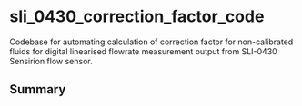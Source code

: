 # sli_0430_correction_factor_code
Codebase for automating calculation of correction factor for non-calibrated fluids for digital linearised flowrate measurement output from SLI-0430 Sensirion flow sensor.

## Summary

